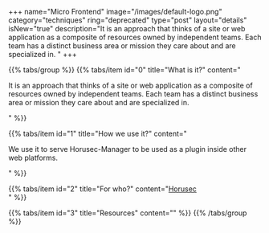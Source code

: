 +++
name="Micro Frontend"
image="/images/default-logo.png"
category="techniques"
ring="deprecated"
type="post"
layout="details"
isNew="true"
description="It is an approach that thinks of a site or web application as a composite of resources owned by independent teams. Each team has a distinct business area or mission they care about and are specialized in. "
+++

{{% tabs/group %}}
  {{% tabs/item id="0" title="What is it?" content="<p>It is an approach that thinks of a site or web application as a composite of resources owned by independent teams. Each team has a distinct business area or mission they care about and are specialized in.</p>" %}}
  
  {{% tabs/item id="1" title="How we use it?" content="<p>We use it to serve Horusec-Manager to be used as a plugin inside other web platforms.</p>" %}}
  
  {{% tabs/item id="2" title="For who?" content="<a href='https://horusec.io/site/'>Horusec</a><br />" %}}

  {{% tabs/item id="3" title="Resources" content="" %}}
{{% /tabs/group %}}